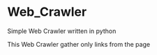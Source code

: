 # Web_Crawler

Simple Web Crawler written in python

This Web Crawler  gather only links from the page
